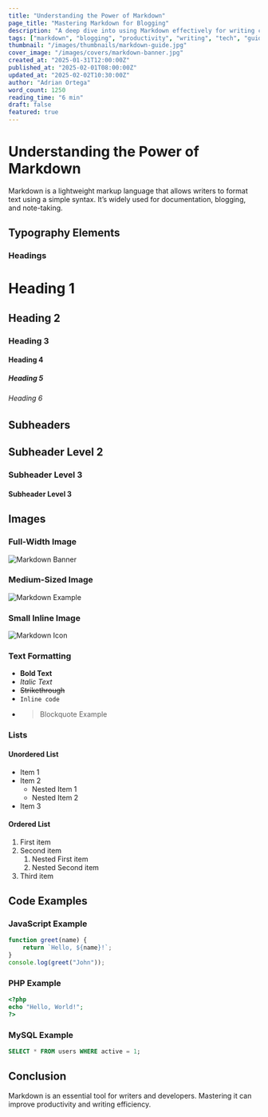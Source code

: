 ```yaml
---
title: "Understanding the Power of Markdown"
page_title: "Mastering Markdown for Blogging"
description: "A deep dive into using Markdown effectively for writing clean, structured, and efficient blog posts."
tags: ["markdown", "blogging", "productivity", "writing", "tech", "guides"]
thumbnail: "/images/thumbnails/markdown-guide.jpg"
cover_image: "/images/covers/markdown-banner.jpg"
created_at: "2025-01-31T12:00:00Z"
published_at: "2025-02-01T08:00:00Z"
updated_at: "2025-02-02T10:30:00Z"
author: "Adrian Ortega"
word_count: 1250
reading_time: "6 min"
draft: false
featured: true
---
```


# Understanding the Power of Markdown

Markdown is a lightweight markup language that allows writers to format text using a simple syntax. It’s widely used for documentation, blogging, and note-taking.

## Typography Elements

### Headings

# Heading 1
## Heading 2
### Heading 3
#### Heading 4
##### Heading 5
###### Heading 6

## Subheaders

<h2 class="subheader">Subheader Level 2</h2>
<h3 class="subheader">Subheader Level 3</h3>
<h4 class="subheader">Subheader Level 3</h4>

## Images

### Full-Width Image

![Markdown Banner](/assets/images/markdown-banner.jpg)

### Medium-Sized Image

![Markdown Example](/assets/images/markdown-example.jpg)

### Small Inline Image

![Markdown Icon](/assets/images/markdown-icon.png)

### Text Formatting

- **Bold Text**
- *Italic Text*
- ~~Strikethrough~~
- `Inline code`
- > Blockquote Example

### Lists

#### Unordered List

- Item 1
- Item 2
  - Nested Item 1
  - Nested Item 2
- Item 3

#### Ordered List

1. First item
2. Second item
   1. Nested First item
   2. Nested Second item
3. Third item

## Code Examples

### JavaScript Example

```javascript
function greet(name) {
    return `Hello, ${name}!`;
}
console.log(greet("John"));
```

### PHP Example

```php
<?php
echo "Hello, World!";
?>
```

### MySQL Example

```sql
SELECT * FROM users WHERE active = 1;
```

## Conclusion

Markdown is an essential tool for writers and developers. Mastering it can improve productivity and writing efficiency.
